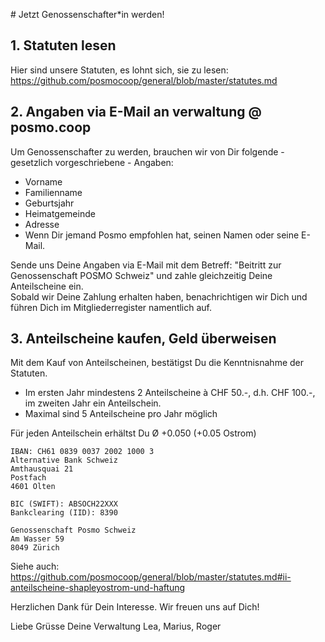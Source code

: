 # Jetzt Genossenschafter\*in werden!

## 1. Statuten lesen
Hier sind unsere Statuten, es lohnt sich, sie zu lesen:
https://github.com/posmocoop/general/blob/master/statutes.md

## 2. Angaben via E-Mail an verwaltung @ posmo.coop
Um Genossenschafter zu werden, brauchen wir von Dir folgende - gesetzlich vorgeschriebene - Angaben:
- Vorname
- Familienname
- Geburtsjahr
- Heimatgemeinde
- Adresse 
- Wenn Dir jemand Posmo empfohlen hat, seinen Namen oder seine E-Mail.

Sende uns Deine Angaben via E-Mail mit dem Betreff: "Beitritt zur Genossenschaft POSMO Schweiz" 
und zahle gleichzeitig Deine Anteilscheine ein.                  
Sobald wir Deine Zahlung erhalten haben, benachrichtigen wir Dich und führen Dich im Mitgliederregister namentlich auf. 
  
          
## 3. Anteilscheine kaufen, Geld überweisen
Mit dem Kauf von Anteilscheinen, bestätigst Du die Kenntnisnahme der Statuten.
- Im ersten Jahr mindestens 2 Anteilscheine à CHF 50.-, d.h. CHF 100.-, im zweiten Jahr ein Anteilschein.
- Maximal sind 5 Anteilscheine pro Jahr möglich

Für jeden Anteilschein erhältst Du Ø +0.050 (+0.05 Ostrom)

```
IBAN: CH61 0839 0037 2002 1000 3
Alternative Bank Schweiz
Amthausquai 21
Postfach
4601 Olten

BIC (SWIFT): ABSOCH22XXX
Bankclearing (IID): 8390

Genossenschaft Posmo Schweiz        
Am Wasser 59          
8049 Zürich       
```
               
Siehe auch:        
https://github.com/posmocoop/general/blob/master/statutes.md#ii-anteilscheine-shapleyostrom-und-haftung       
               

Herzlichen Dank für Dein Interesse. Wir freuen uns auf Dich!

Liebe Grüsse
Deine Verwaltung
Lea, Marius, Roger
